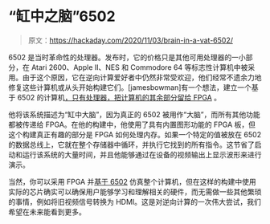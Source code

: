 # “缸中之脑”6502

> 原文：<https://hackaday.com/2020/11/03/brain-in-a-vat-6502/>

6502 是当时革命性的处理器。发布时，它的价格只是其他可用处理器的一小部分，在 Atari 2600、Apple II、NES 和 Commodore 64 等标志性计算机中被采用。由于这个原因，它在逆向计算爱好者中仍然非常受欢迎，他们经常不遗余力地修复这些计算机或从头开始构建它们。[jamesbowman]有一个想法，建立一个基于 6502 的计算机[，只有处理器，把计算机的其余部分留给 FPGA](https://tinyletter.com/jamesbowman/letters/this-microprocessor-only-wants-one-thing-and-it-s-0xea) 。

他将该系统描述为“缸中大脑”，因为真正的 6502 被用作“大脑”，而所有其他功能都被传递给 FPGA。在他的构建中，他使用了具有内置图形功能的 FPGA 板，但这个构建真正有趣的部分是 FPGA 如何处理内存。如果一个特定的值被放在 6502 的数据总线上，它就在整个存储器中循环，并执行它找到的所有指令。这节省了启动和运行该系统的大量时间，并且他能够通过在设备的视频输出上显示波形来进行演示。

当然，你可以采用 FPGA 并[基于 6502](https://hackaday.com/2014/02/17/a-pick-and-mix-fpga-retrocomputer/) 仿真整个计算机，但在这样的构建中使用实际的芯片确实可以确保用户能够学习和理解相关的硬件，而无需做一些其他繁琐的事情，例如将旧视频信号转换为 HDMI。这是对逆向计算的一次伟大尝试，我们希望在未来能看到更多。
